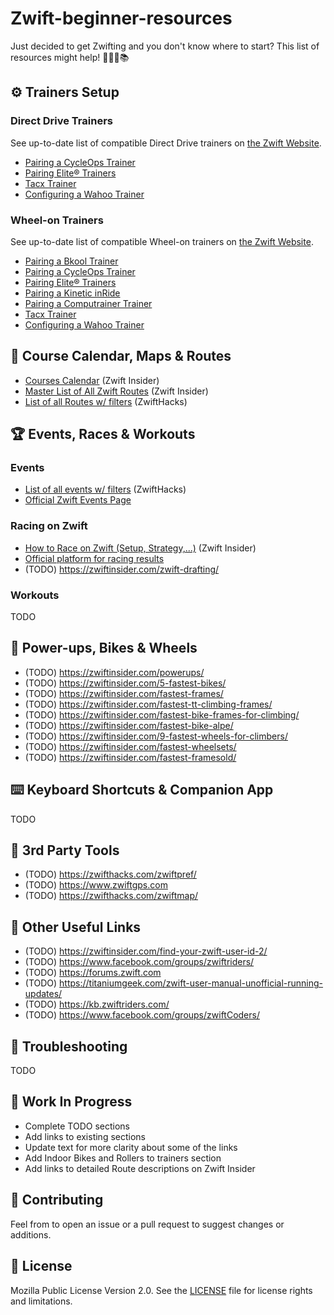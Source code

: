 # Zwift-beginner-resources

Just decided to get Zwifting and you don't know where to start?
This list of resources might help! 🚴🏻‍♂️📚

## ⚙️ Trainers Setup

### Direct Drive Trainers

See up-to-date list of compatible Direct Drive trainers on [the Zwift Website](https://support.zwift.com/en_us/direct-drive-trainers-B1oH2meS).

- [Pairing a CycleOps Trainer](https://support.zwift.com/en_us/pairing-a-cycleops-trainer-Hyx5XVZxS)
- [Pairing Elite® Trainers](https://support.zwift.com/en_us/pairing-elite-trainers-HJoxNNZer)
- [Tacx Trainer](https://support.zwift.com/en_us/tacx-trainer-SyxYB4bxB)
- [Configuring a Wahoo Trainer](https://support.zwift.com/en_us/configuring-a-wahoo-trainer-H1tQONZlS)

### Wheel-on Trainers

See up-to-date list of compatible Wheel-on trainers on [the Zwift Website](https://support.zwift.com/en_us/wheel-on-trainers-r1B5nQWxS).

- [Pairing a Bkool Trainer](https://support.zwift.com/en_us/pairing-a-bkool-trainer-HyQ4FVZeS)
- [Pairing a CycleOps Trainer](https://support.zwift.com/en_us/pairing-a-cycleops-trainer-Hyx5XVZxS)
- [Pairing Elite® Trainers](https://support.zwift.com/en_us/pairing-elite-trainers-HJoxNNZer)
- [Pairing a Kinetic inRide](https://support.zwift.com/en_us/pairing-a-kinetic-inride-HJPO5VWgB)
- [Pairing a Computrainer Trainer](https://support.zwift.com/en_us/pairing-a-computrainer-trainer-r1m75EZlS)
- [Tacx Trainer](https://support.zwift.com/en_us/tacx-trainer-SyxYB4bxB)
- [Configuring a Wahoo Trainer](https://support.zwift.com/en_us/configuring-a-wahoo-trainer-H1tQONZlS)

## 📆 Course Calendar, Maps & Routes

- [Courses Calendar](https://zwiftinsider.com/schedule/) (Zwift Insider)
- [Master List of All Zwift Routes](https://zwiftinsider.com/routes/) (Zwift Insider)
- [List of all Routes w/ filters](https://zwifthacks.com/app/routes/) (ZwiftHacks)

## 🏆 Events, Races & Workouts

### Events

- [List of all events w/ filters](https://zwifthacks.com/app/events/) (ZwiftHacks)
- [Official Zwift Events Page](https://zwift.com/events/)

### Racing on Zwift

- [How to Race on Zwift (Setup, Strategy,...)](https://zwiftinsider.com/how-to-race/) (Zwift Insider)
- [Official platform for racing results](https://zwiftpower.com/)
- (TODO) https://zwiftinsider.com/zwift-drafting/

### Workouts

TODO

## 🍄 Power-ups, Bikes & Wheels

- (TODO) https://zwiftinsider.com/powerups/
- (TODO) https://zwiftinsider.com/5-fastest-bikes/
- (TODO) https://zwiftinsider.com/fastest-frames/
- (TODO) https://zwiftinsider.com/fastest-tt-climbing-frames/
- (TODO) https://zwiftinsider.com/fastest-bike-frames-for-climbing/
- (TODO) https://zwiftinsider.com/fastest-bike-alpe/
- (TODO) https://zwiftinsider.com/9-fastest-wheels-for-climbers/
- (TODO) https://zwiftinsider.com/fastest-wheelsets/
- (TODO) https://zwiftinsider.com/fastest-framesold/

## ⌨️ Keyboard Shortcuts & Companion App

TODO

## 🔨 3rd Party Tools

- (TODO) https://zwifthacks.com/zwiftpref/
- (TODO) https://www.zwiftgps.com
- (TODO) https://zwifthacks.com/zwiftmap/

## 🔗 Other Useful Links

- (TODO) https://zwiftinsider.com/find-your-zwift-user-id-2/
- (TODO) https://www.facebook.com/groups/zwiftriders/
- (TODO) https://forums.zwift.com
- (TODO) https://titaniumgeek.com/zwift-user-manual-unofficial-running-updates/
- (TODO) https://kb.zwiftriders.com/
- (TODO) https://www.facebook.com/groups/zwiftCoders/

## 🔧 Troubleshooting

TODO

## 🚧 Work In Progress

- Complete TODO sections
- Add links to existing sections
- Update text for more clarity about some of the links
- Add Indoor Bikes and Rollers to trainers section
- Add links to detailed Route descriptions on Zwift Insider

## 🤝 Contributing

Feel from to open an issue or a pull request to suggest changes or additions.

## 📝 License

Mozilla Public License Version 2.0. See the [LICENSE](LICENSE) file for license rights and limitations.